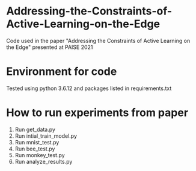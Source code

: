 # Addressing-the-Constraints-of-Active-Learning-on-the-Edge
Code used in the paper "Addressing the Constraints of Active Learning on the Edge" presented at PAISE 2021

# Environment for code
Tested using python 3.6.12 and packages listed in requirements.txt

# How to run experiments from paper
1. Run get_data.py
2. Run intial_train_model.py
3. Run mnist_test.py
4. Run bee_test.py
5. Run monkey_test.py
6. Run analyze_results.py
